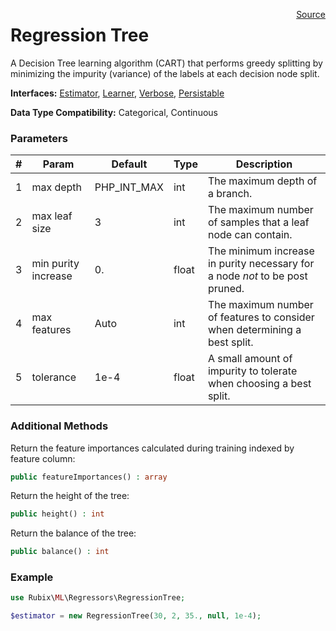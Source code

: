 <p><span style="float:right;"><a href="https://github.com/RubixML/RubixML/blob/master/src/Regressors/RegressionTree.php">Source</a></span></p>

# Regression Tree
A Decision Tree learning algorithm (CART) that performs greedy splitting by minimizing the impurity (variance) of the labels at each decision node split.

**Interfaces:** [Estimator](#estimators), [Learner](#learner), [Verbose](#verbose), [Persistable](#persistable)

**Data Type Compatibility:** Categorical, Continuous

### Parameters
| # | Param | Default | Type | Description |
|---|---|---|---|---|
| 1 | max depth | PHP_INT_MAX | int | The maximum depth of a branch. |
| 2 | max leaf size | 3 | int | The maximum number of samples that a leaf node can contain. |
| 3 | min purity increase | 0. | float | The minimum increase in purity necessary for a node *not* to be post pruned. |
| 4 | max features | Auto | int | The maximum number of features to consider when determining a best split. |
| 5 | tolerance | 1e-4 | float | A small amount of impurity to tolerate when choosing a best split. |

### Additional Methods
Return the feature importances calculated during training indexed by feature column:
```php
public featureImportances() : array
```

Return the height of the tree:
```php
public height() : int
```

Return the balance of the tree:
```php
public balance() : int
```

### Example
```php
use Rubix\ML\Regressors\RegressionTree;

$estimator = new RegressionTree(30, 2, 35., null, 1e-4);
```